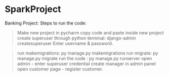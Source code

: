 # SparkProject
Banking Project:
Steps to run the code:

>Make new project in pycharm
>copy code and paste inside new project
>create superuser through python terminal:
django-admin createsuperuser
Enter username & password.

>run makemigrations:
py manage.py makemigrations
>run migrate:
>py manage.py migrate
>run the code :
py manage.py runserver
>open admin - enter superuser credential
create manager in admin panel
open customer page - register customer.
